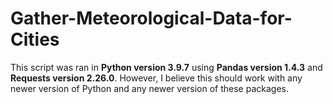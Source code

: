 # Gather-Meteorological-Data-for-Cities

This script was ran in **Python version 3.9.7** using **Pandas version 1.4.3** and **Requests version 2.26.0**. However, I believe this should work with any newer version of Python and any newer version of these packages. 
